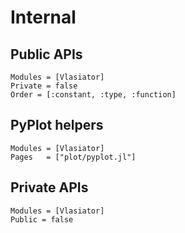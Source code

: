 # Internal

## Public APIs

```@autodocs
Modules = [Vlasiator]
Private = false
Order = [:constant, :type, :function]
```

## PyPlot helpers

```@autodocs
Modules = [Vlasiator]
Pages   = ["plot/pyplot.jl"]
```

## Private APIs

```@autodocs
Modules = [Vlasiator]
Public = false
```